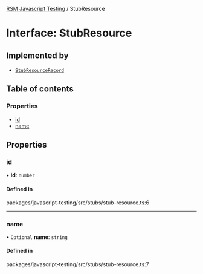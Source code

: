 [RSM Javascript Testing](../README.md) / StubResource

# Interface: StubResource

## Implemented by

- [`StubResourceRecord`](../classes/StubResourceRecord.md)

## Table of contents

### Properties

- [id](StubResource.md#id)
- [name](StubResource.md#name)

## Properties

### id

• **id**: `number`

#### Defined in

packages/javascript-testing/src/stubs/stub-resource.ts:6

___

### name

• `Optional` **name**: `string`

#### Defined in

packages/javascript-testing/src/stubs/stub-resource.ts:7
